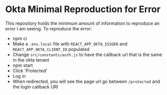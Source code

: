 # Okta Minimal Reproduction for Error

This repository holds the minimum amount of information to reproduce an error I am seeing. To reproduce the error:
- npm ci
- Make a `.env.local` file with `REACT_APP_OKTA_ISSUER` and `REACT_APP_OKTA_CLIENT_ID` populated
- Change `src/constants/auth.js` to have the callback url that is the same in the okta tenant
- npm start
- Click 'Protected'
- Log in
- When redirected, you will see the page url go between `/protected` and the login callback URI
